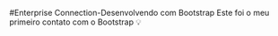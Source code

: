 #Enterprise Connection-Desenvolvendo com Bootstrap
Este foi o meu primeiro contato com o Bootstrap 💡
